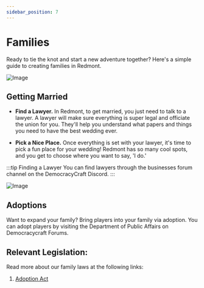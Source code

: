 ```yaml
---
sidebar_position: 7
---
```


# Families

Ready to tie the knot and start a new adventure together? Here's a simple guide to creating families in Redmont.

![Image](https://media.discordapp.net/attachments/838356841217916989/1165662197100322918/2022-06-10_17.22.50.png?ex=6547aa84&is=65353584&hm=608ecf179424b242bf1041524c081468fec41d309a33c6091f275edebf20bbb0&=&width=1266&height=671)

## Getting Married

- **Find a Lawyer.** In Redmont, to get married, you just need to talk to a lawyer. A lawyer will make sure everything is super legal and officiate the union for you. They'll help you understand what papers and things you need to have the best wedding ever.

- **Pick a Nice Place.** Once everything is set with your lawyer, it's time to pick a fun place for your wedding! Redmont has so many cool spots, and you get to choose where you want to say, 'I do.'

:::tip Finding a Lawyer
You can find lawyers through the businesses forum channel on the DemocracyCraft Discord.
:::

![Image](https://media.discordapp.net/attachments/838356841217916989/1165664190111957093/2021-08-26_00.58.22.png?ex=6547ac5f&is=6535375f&hm=252db1275fa7ac4671fc9da9b75b0ca4a7deeb32ecf7a76b3a2affc698e6baff&=&width=1266&height=671)

## Adoptions

Want to expand your family? Bring players into your family via adoption. You can adopt players by visiting the Department of Public Affairs on Democracycraft Forums.

## Relevant Legislation:
Read more about our family laws at the following links:

1. [Adoption Act](https://www.democracycraft.net/threads/adoption-act.9833/)
